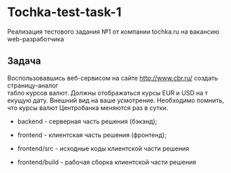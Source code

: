 Tochka-test-task-1
========================

Реализация тестового задания №1 от компании tochka.ru 
на вакансию web-разработчика

Задача
-------

Воспользовавшись веб-сервисом на сайте 
http://www.cbr.ru/ создать страницу-аналог  
табло курсов валют. Должны отображаться курсы EUR и USD на т
екущую дату. Внешний вид на ваше усмотрение. Необходимо помнить, что
курсы валют Центробанка меняются раз в сутки.

*  backend  - серверная часть решения (бэкэнд);

*  frontend - клиентская часть решения (фронтенд);

  * frontend/src   - исходные коды клиентской части решения
  * frontend/build - рабочая сборка клиентской части решения
